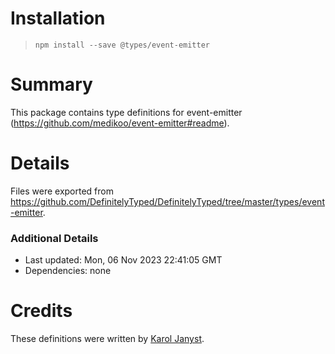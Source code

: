 # Installation
> `npm install --save @types/event-emitter`

# Summary
This package contains type definitions for event-emitter (https://github.com/medikoo/event-emitter#readme).

# Details
Files were exported from https://github.com/DefinitelyTyped/DefinitelyTyped/tree/master/types/event-emitter.

### Additional Details
 * Last updated: Mon, 06 Nov 2023 22:41:05 GMT
 * Dependencies: none

# Credits
These definitions were written by [Karol Janyst](https://github.com/LKay).
